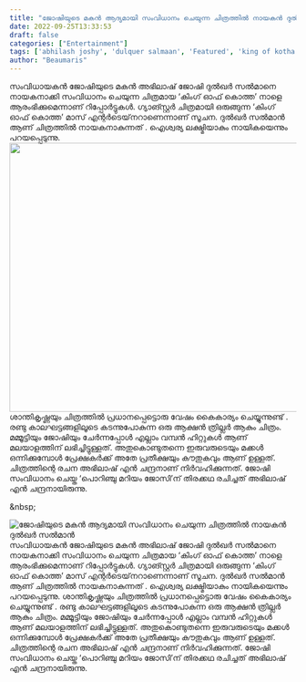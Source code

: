 ```yaml
---
title: "ജോഷിയുടെ മകൻ ആദ്യമായി സംവിധാനം ചെയുന്ന ചിത്രത്തിൽ നായകൻ ദുല്‍ഖര്‍ സല്‍മാന്‍"
date: 2022-09-25T13:33:53
draft: false
categories: ["Entertainment"]
tags: ['abhilash joshy', 'dulquer salmaan', 'Featured', 'king of kotha movie']
author: "Beaumaris"
---
```


സംവിധായകന്‍ ജോഷിയുടെ മകന്‍ അഭിലാഷ് ജോഷി ദുല്‍ഖര്‍ സല്‍മാനെ നായകനാക്കി സംവിധാനം ചെയുന്ന ചിത്രമായ ‘കിംഗ് ഓഫ് കൊത്ത’ നാളെ ആരംഭിക്കുമെന്നാണ് റിപ്പോർട്ടുകൾ. ഗ്യാങ്സ്റ്റര്‍ ചിത്രമായി ഒരുങ്ങുന്ന ‘കിംഗ് ഓഫ് കൊത്ത’ മാസ് എന്റര്‍ടെയ്‌നറാണെന്നാണ് സൂചന. ദുല്‍ഖര്‍ സല്‍മാന്‍ ആണ് ചിത്രത്തിൽ നായകനാകുന്നത് . ഐശ്വര്യ ലക്ഷ്മിയാകും നായികയെന്നും പറയപ്പെടുന്നു. <img class="wp-image-352099 aligncenter" src="https://cdn.boolokam.com/articles/2022/09/vgww-1-1.jpg" alt="" width="838" height="472" />ശാന്തികൃഷ്ണയും ചിത്രത്തിൽ പ്രധാനപ്പെട്ടൊരു വേഷം കൈകാര്യം ചെയ്യുന്നുണ്ട് . രണ്ടു കാലഘട്ടങ്ങളിലൂടെ കടന്നുപോകുന്ന ഒരു ആക്ഷൻ ത്രില്ലർ ആകും ചിത്രം. മമ്മൂട്ടിയും ജോഷിയും ചേർന്നപ്പോൾ എല്ലാം വമ്പൻ ഹിറ്റുകൾ ആണ് മലയാളത്തിന് ലഭിച്ചിട്ടുള്ളത്. അതുകൊണ്ടുതന്നെ ഇരുവരുടെയും മക്കൾ ഒന്നിക്കുമ്പോൾ പ്രേക്ഷകർക്ക് അതേ പ്രതീക്ഷയും കൗതുകവും ആണ് ഉള്ളത്. ചിത്രത്തിന്റെ രചന അഭിലാഷ് എന്‍ ചന്ദ്രനാണ് നിർവഹിക്കുന്നത്. ജോഷി സംവിധാനം ചെയ്ത ‘പൊറിഞ്ചു മറിയം ജോസി’ന് തിരക്കഥ രചിച്ചത് അഭിലാഷ് എന്‍ ചന്ദ്രനായിരുന്നു.

&amp;nbsp;


![ജോഷിയുടെ മകൻ ആദ്യമായി സംവിധാനം ചെയുന്ന ചിത്രത്തിൽ നായകൻ ദുല്‍ഖര്‍ സല്‍മാന്‍](https://cdn.boolokam.com/articles/2022/09/vgww-1-1.jpg)സംവിധായകന്‍ ജോഷിയുടെ മകന്‍ അഭിലാഷ് ജോഷി ദുല്‍ഖര്‍ സല്‍മാനെ നായകനാക്കി സംവിധാനം ചെയുന്ന ചിത്രമായ ‘കിംഗ് ഓഫ് കൊത്ത’ നാളെ ആരംഭിക്കുമെന്നാണ് റിപ്പോർട്ടുകൾ. ഗ്യാങ്സ്റ്റര്‍ ചിത്രമായി ഒരുങ്ങുന്ന ‘കിംഗ് ഓഫ് കൊത്ത’ മാസ് എന്റര്‍ടെയ്‌നറാണെന്നാണ് സൂചന. ദുല്‍ഖര്‍ സല്‍മാന്‍ ആണ് ചിത്രത്തിൽ നായകനാകുന്നത് . ഐശ്വര്യ ലക്ഷ്മിയാകും നായികയെന്നും പറയപ്പെടുന്നു. ശാന്തികൃഷ്ണയും ചിത്രത്തിൽ പ്രധാനപ്പെട്ടൊരു വേഷം കൈകാര്യം ചെയ്യുന്നുണ്ട് . രണ്ടു കാലഘട്ടങ്ങളിലൂടെ കടന്നുപോകുന്ന ഒരു ആക്ഷൻ ത്രില്ലർ ആകും ചിത്രം. മമ്മൂട്ടിയും ജോഷിയും ചേർന്നപ്പോൾ എല്ലാം വമ്പൻ ഹിറ്റുകൾ ആണ് മലയാളത്തിന് ലഭിച്ചിട്ടുള്ളത്. അതുകൊണ്ടുതന്നെ ഇരുവരുടെയും മക്കൾ ഒന്നിക്കുമ്പോൾ പ്രേക്ഷകർക്ക് അതേ പ്രതീക്ഷയും കൗതുകവും ആണ് ഉള്ളത്. ചിത്രത്തിന്റെ രചന അഭിലാഷ് എന്‍ ചന്ദ്രനാണ് നിർവഹിക്കുന്നത്. ജോഷി സംവിധാനം ചെയ്ത ‘പൊറിഞ്ചു മറിയം ജോസി’ന് തിരക്കഥ രചിച്ചത് അഭിലാഷ് എന്‍ ചന്ദ്രനായിരുന്നു. &nbsp;

